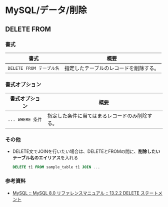 # MySQL/データ/削除

## DELETE FROM

### 書式

| 書式                     | 概要                                   |
| ------------------------ | -------------------------------------- |
| `DELETE FROM テーブル名` | 指定したテーブルのレコードを削除する。 |

### 書式オプション

| 書式オプション   | 概要                                           |
| ---------------- | ---------------------------------------------- |
| `... WHERE 条件` | 指定した条件に当てはまるレコードのみ削除する。 |

### その他

- DELETE文でJOINを行いたい場合は、DELETEとFROMの間に、**削除したいテーブル名のエイリアス**を入れる

  ```sql
  DELETE t1 FROM sample_table t1 JOIN ...
  ```

### 参考資料

- [MySQL :: MySQL 8.0 リファレンスマニュアル :: 13.2.2 DELETE ステートメント](https://dev.mysql.com/doc/refman/8.0/ja/delete.html)
